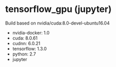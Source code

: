 # tensorflow_gpu (jupyter)

Build based on nvidia/cuda:8.0-devel-ubuntu16.04

* nvidia-docker: 1.0
* cuda: 8.0.61
* cudnn: 6.0.21
* tensorflow: 1.3.0
* python: 2.7
* jupyter
